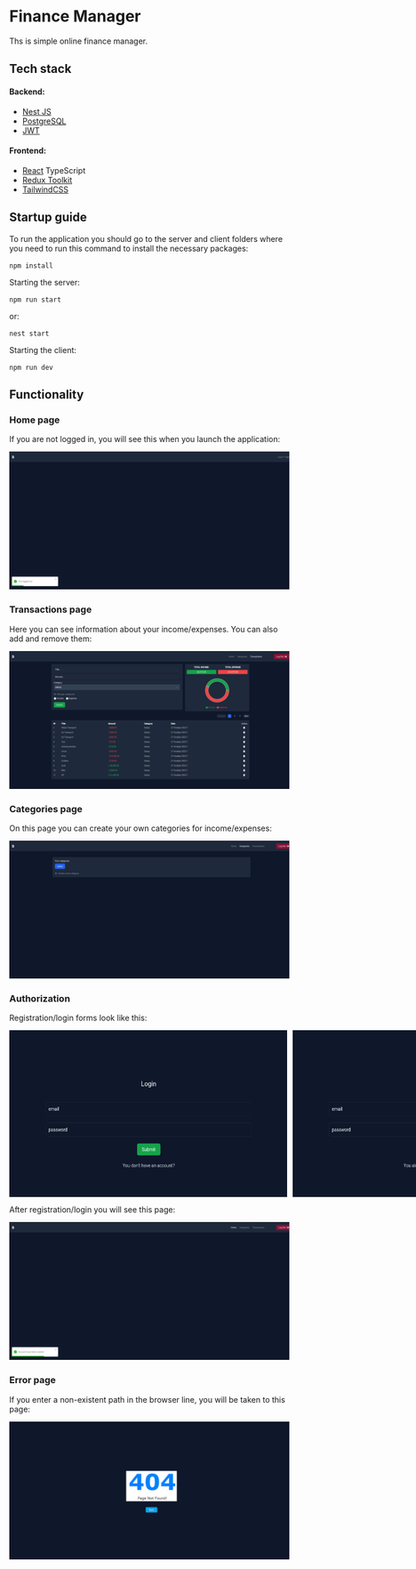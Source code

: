# Finance Manager

Ths is simple online finance manager.

## Tech stack

<div>
    <h4>Backend:</h4>
    <ul>
        <li>
            <a href="https://nestjs.com/">Nest JS</a>
        </li>
        <li>
            <a href="https://www.postgresql.org/">PostgreSQL</a>
        </li>
        <li>
            <a href="https://jwt.io/">JWT</a>
        </li>
    </ul>
    <h4>Frontend:</h4>
    <ul>
        <li>
            <a href="https://react.dev/">React</a> TypeScript
        </li>
        <li>
            <a href="https://redux.js.org/">Redux Toolkit</a>
        </li>
        <li>
            <a href="https://tailwindcss.com/">TailwindCSS</a>
        </li>
    </ul>
</div>

## Startup guide

To run the application you should go to the server and client folders where you need to run this command to install the necessary packages:
```
npm install
```

Starting the server:
```
npm run start
```
or:
```
nest start
```
Starting the client:
```
npm run dev
```

## Functionality

### Home page

If you are not logged in, you will see this when you launch the application:

<img src="./readme/home.png" alt="Home"></img>


### Transactions page

Here you can see information about your income/expenses. You can also add and remove them:

<img src="./readme/transactions.png" alt="Transactions"></img>


### Categories page

On this page you can create your own categories for income/expenses:

<img src="./readme/categories.png" alt="Categories"></img>


### Authorization

Registration/login forms look like this:

<div style="display:flex;gap:10px;">
    <img src="./readme/login.png" alt="Login" width="500px" height="300px"></img>
    <img src="./readme/regstration.png" alt="Registration" width="500px" height="300px"></img>
</div>

After registration/login you will see this page:

<img src="./readme/logged-in.png" alt="Logged in"></img>


### Error page

If you enter a non-existent path in the browser line, you will be taken to this page:

<img src="./readme/error-page.png"></img>
